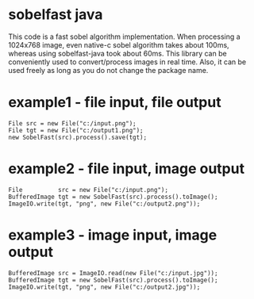 
# sobelfast java
This code is a fast sobel algorithm implementation. When processing a 1024x768 image, even native-c sobel algorithm takes about 100ms, whereas using sobelfast-java took about 60ms. 
This library can be conveniently used to convert/process images in real time. Also, it can be used freely as long as you do not change the package name.

# example1 - file input, file output
```
File src = new File("c:/input.png");
File tgt = new File("c:/output1.png");
new SobelFast(src).process().save(tgt);
```

# example2 - file input, image output
```
File          src = new File("c:/input.png");
BufferedImage tgt = new SobelFast(src).process().toImage();
ImageIO.write(tgt, "png", new File("c:/output2.png"));
```
# example3 - image input, image output
```
BufferedImage src = ImageIO.read(new File("c:/input.jpg"));
BufferedImage tgt = new SobelFast(src).process().toImage();
ImageIO.write(tgt, "png", new File("c:/output2.jpg"));
```
